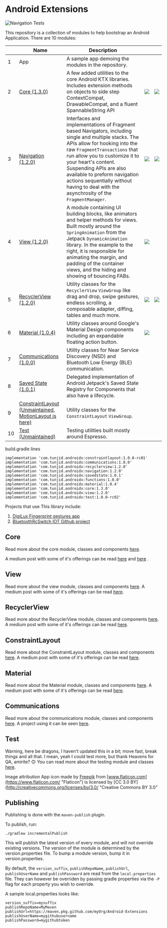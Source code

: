 # Android Extensions

![Navigation Tests](https://github.com/tunjid/Android-Extensions/workflows/Navigation%20Tests/badge.svg)

This repository is a collection of modules to help bootstrap an Android Application.
There are 10 modules:

|   | Name  | Description  |   |   |
| ------------| ------------ | ------------ | ------------ | ------------ |
| 1  | App | A sample app demoing the modules in the repository.  |   |   |
| 2  | [Core (1.3.0)](https://github.com/tunjid/Android-Extensions/blob/develop/core/README.md)  | A few added utilities to the core Android KTX libraries.  Includes extension methods on objects to side step ContextCompat, DrawableCompat, and a fluent SpannableString API | ![](https://i.imgur.com/AFZpZ1K.png)  | ![](https://miro.medium.com/max/4904/1*o4p71Uid8vzAHvHH7W_LjQ.png)  |
| 3  | [Navigation (1.2.0)](https://github.com/tunjid/Android-Extensions/blob/develop/navigation/README.md)  | Interfaces and implementations of Fragment based Navigators, including single and multiple stacks. The APIs allow for hooking into the raw `FragmentTransactions` that run allow you to customize it to your heart's content. Suspending APIs are also available to preform navigation actions sequentially without having to deal with the asynchrosity of the `FragmentManager`.| ![](https://i.imgur.com/2Ai74xI.png)  | ![](https://cdn-images-1.medium.com/max/1600/1*q1WqvY91CWlmAjdEiwbA_g.gif)  |
| 4  | [View (1.2.0)](https://github.com/tunjid/Android-Extensions/blob/develop/view/README.md)  | A module containing UI building blocks, like animators and helper methods for views.  Built mostly around the `SpringAnimation` from the Jetpack `DynamicAnimation` library. In the example to the right, it is responsible for animating the margin, and padding of the container views, and the hiding and showing of bouncing FABs.| ![](https://i.imgur.com/K3qGDKb.gif)  |   |
| 5  | [RecyclerView (1.2.0)](https://github.com/tunjid/Android-Extensions/blob/develop/recyclerview/README.md)  | Utility classes for the ```RecyclerView``` ```ViewGroup``` like drag and drop, swipe gestures, endless scrolling, a composable adapter, diffing, tables and much more.  | ![](https://miro.medium.com/max/580/1*SjjLx1ghigvJP7kax-K6gA.gif)  | ![](https://i.imgur.com/hpb3YFu.gif)  |
| 6  | [Material (1.0.4)](https://github.com/tunjid/Android-Extensions/blob/develop/material/README.md)  | Utility classes around Google's Material Design components including an expandable floating action button.  | ![](https://miro.medium.com/max/648/1*NHgDmR6QVqQwj7VJToQE5w.gif)  |   |
| 7  | [Communications (1.0.0)](https://github.com/tunjid/Android-Extensions/blob/develop/communications/README.md)  | Utility classes for Near Service Discovery (NSD) and Bluetooth Low Energy (BLE) communication.  |   |   |
| 8  | [Saved State (1.0.1)](https://github.com/tunjid/Android-Extensions/blob/develop/savedstate/README.md)  | Delegated implementation of Android Jetpack's Saved State Registry for Components that also have a lifecycle.  |   |   |
| 9  | [ConstraintLayout (Unmaintained, MotionLayout is here)](https://github.com/tunjid/Android-Extensions/blob/develop/constraintlayout/README.md)  | Utility classes for the ```ConstraintLayout``` ```ViewGroup```.  |   |   |
| 10  | [Test (Unmaintained)](https://github.com/tunjid/Android-Extensions/blob/develop/test/README.md)  | Testing utilities built mostly around Espresso.  |   |   |

build.gradle lines

    implementation 'com.tunjid.androidx:constraintlayout:1.0.0-rc01'
    implementation 'com.tunjid.androidx:communications:1.0.0'
    implementation 'com.tunjid.androidx:recyclerview:1.2.0'
    implementation 'com.tunjid.androidx:navigation:1.2.0'
    implementation 'com.tunjid.androidx:savedstate:1.0.1'
    implementation 'com.tunjid.androidx:functions:1.0.0'
    implementation 'com.tunjid.androidx:material:1.0.4'
    implementation 'com.tunjid.androidx:core:1.3.0'
    implementation 'com.tunjid.androidx:view:1.2.0'
    implementation 'com.tunjid.androidx:test:1.0.0-rc02'

Projects that use This library include:

1. [DigiLux Fingerprint gestures app](https://play.google.com/store/apps/details?id=com.tunjid.fingergestures)
2. [BluetoothRcSwitch IOT Github project](https://github.com/tunjid/BluetoothRcSwitch)

## Core
Read more about the core module, classes and components [here](https://github.com/tunjid/Android-Extensions/blob/develop/core/README.md).

A medium post with some of it's offerings can be read [here](https://medium.com/@Tunji_D/i-want-it-all-owning-the-system-window-and-consuming-insets-718b7e19960)
                                                             and [here](https://medium.com/@Tunji_D/concatenating-arbitrary-text-spans-in-android-90305ebb8e9b) .

## View
Read more about the view module, classes and components [here](https://github.com/tunjid/Android-Extensions/blob/develop/view/README.md).
A medium post with some of it's offerings can be read [here](https://proandroiddev.com/creating-an-expandable-floating-action-button-in-android-6626b968559e).

## RecyclerView
Read more about the RecyclerView module, classes and components [here](https://github.com/tunjid/Android-Extensions/blob/develop/recyclerview/README.md).
A medium post with some of it's offerings can be read [here](https://medium.com/@Tunji_D/composing-attributes-of-a-dynamic-recyclerview-with-functions-300064990bd4).

## ConstraintLayout
Read more about the ConstraintLayout module, classes and components [here](https://github.com/tunjid/Android-Extensions/blob/develop/constraintlayout/README.md).
A medium post with some of it's offerings can be read [here](https://proandroiddev.com/sliding-along-composing-a-dynamic-reusable-viewpager-indicator-animator-f7c46d559a21).

## Material
Read more about the Material module, classes and components [here](https://github.com/tunjid/Android-Extensions/blob/develop/material/README.md).
A medium post with some of it's offerings can be read [here](https://proandroiddev.com/creating-an-expandable-floating-action-button-in-android-6626b968559e).

## Communications
Read more about the communications module, classes and components [here](https://github.com/tunjid/Android-Extensions/blob/develop/communications/README.md).
A project using it can be seen [here](https://github.com/tunjid/BluetoothRcSwitch).

## Test
Warning, here be dragons, I haven't updated this in a bit; move fast, break things and all that.
I mean, yeah I could test more, but thank Heavens for QA, amirite? 🙃
You can read more about the testing module and classes [here](https://github.com/tunjid/Android-Extensions/blob/develop/test/README.md).

Image attribution
App icon made by [Freepik](https://www.freepik.com/?__hstc=57440181.7a5d7d3cc018b38de5851a6c095932c9.1558869007278.1558869007278.1558869007278.1&__hssc=57440181.5.1558869007279&__hsfp=1983466168 "Freepik") from [www.flaticon.com](https://www.flaticon.com/ "Flaticon") is licensed by [CC 3.0 BY](http://creativecommons.org/licenses/by/3.0/ "Creative Commons BY 3.0"

## Publishing

Publishing is done with the `maven-publish` plugin.

To publish, run:

`./gradlew incrementalPublish`

This will publish the latest version of every module, and will not override existing versions.
The version of the module is determined by the version.properties file. To bump a module version, bump it in version.properties.

By default, the `version_suffix`, `publishRepoName`, `publishUrl`, `publishUserName` and `publishPassword` are read from the `local.properties` file.
They can however be overriden by passing gradle properties via the `-P` flag for each property you wish to override.

A sample local.properties looks like:

```
version_suffix=mysuffix
publishRepoName=MyMaven
publishUrl=https://maven.pkg.github.com/myOrg/Android-Extensions
publishUserName=mygithubusername
publishPassword=mygithubtoken
```